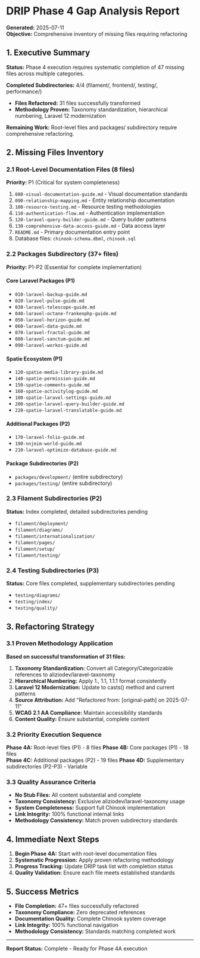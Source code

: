 # DRIP Phase 4 Gap Analysis Report
**Generated:** 2025-07-11  
**Objective:** Comprehensive inventory of missing files requiring refactoring

## 1. Executive Summary

**Status:** Phase 4 execution requires systematic completion of 47 missing files across multiple categories.

**Completed Subdirectories:** 4/4 (filament/, frontend/, testing/, performance/)
- **Files Refactored:** 31 files successfully transformed
- **Methodology Proven:** Taxonomy standardization, hierarchical numbering, Laravel 12 modernization

**Remaining Work:** Root-level files and packages/ subdirectory require comprehensive refactoring.

## 2. Missing Files Inventory

### 2.1 Root-Level Documentation Files (8 files)
**Priority:** P1 (Critical for system completeness)

1. `080-visual-documentation-guide.md` - Visual documentation standards
2. `090-relationship-mapping.md` - Entity relationship documentation  
3. `100-resource-testing.md` - Resource testing methodologies
4. `110-authentication-flow.md` - Authentication implementation
5. `120-laravel-query-builder-guide.md` - Query builder patterns
6. `130-comprehensive-data-access-guide.md` - Data access layer
7. `README.md` - Primary documentation entry point
8. Database files: `chinook-schema.dbml`, `chinook.sql`

### 2.2 Packages Subdirectory (37+ files)
**Priority:** P1-P2 (Essential for complete implementation)

#### Core Laravel Packages (P1)
- `010-laravel-backup-guide.md`
- `020-laravel-pulse-guide.md` 
- `030-laravel-telescope-guide.md`
- `040-laravel-octane-frankenphp-guide.md`
- `050-laravel-horizon-guide.md`
- `060-laravel-data-guide.md`
- `070-laravel-fractal-guide.md`
- `080-laravel-sanctum-guide.md`
- `090-laravel-workos-guide.md`

#### Spatie Ecosystem (P1)
- `120-spatie-media-library-guide.md`
- `140-spatie-permission-guide.md`
- `150-spatie-comments-guide.md`
- `160-spatie-activitylog-guide.md`
- `180-spatie-laravel-settings-guide.md`
- `200-spatie-laravel-query-builder-guide.md`
- `220-spatie-laravel-translatable-guide.md`

#### Additional Packages (P2)
- `170-laravel-folio-guide.md`
- `190-nnjeim-world-guide.md`
- `210-laravel-optimize-database-guide.md`

#### Package Subdirectories (P2)
- `packages/development/` (entire subdirectory)
- `packages/testing/` (entire subdirectory)

### 2.3 Filament Subdirectories (P2)
**Status:** Index completed, detailed subdirectories pending

- `filament/deployment/`
- `filament/diagrams/`
- `filament/internationalization/`
- `filament/pages/`
- `filament/setup/`
- `filament/testing/`

### 2.4 Testing Subdirectories (P3)
**Status:** Core files completed, supplementary subdirectories pending

- `testing/diagrams/`
- `testing/index/`
- `testing/quality/`

## 3. Refactoring Strategy

### 3.1 Proven Methodology Application
**Based on successful transformation of 31 files:**

1. **Taxonomy Standardization:** Convert all Category/Categorizable references to aliziodev/laravel-taxonomy
2. **Hierarchical Numbering:** Apply 1., 1.1, 1.1.1 format consistently
3. **Laravel 12 Modernization:** Update to casts() method and current patterns
4. **Source Attribution:** Add "Refactored from: [original-path] on 2025-07-11"
5. **WCAG 2.1 AA Compliance:** Maintain accessibility standards
6. **Content Quality:** Ensure substantial, complete content

### 3.2 Priority Execution Sequence

**Phase 4A:** Root-level files (P1) - 8 files
**Phase 4B:** Core packages (P1) - 18 files  
**Phase 4C:** Additional packages (P2) - 19 files
**Phase 4D:** Supplementary subdirectories (P2-P3) - Variable

### 3.3 Quality Assurance Criteria

- **No Stub Files:** All content substantial and complete
- **Taxonomy Consistency:** Exclusive aliziodev/laravel-taxonomy usage
- **System Completeness:** Support full Chinook implementation
- **Link Integrity:** 100% functional internal links
- **Methodology Consistency:** Match proven subdirectory standards

## 4. Immediate Next Steps

1. **Begin Phase 4A:** Start with root-level documentation files
2. **Systematic Progression:** Apply proven refactoring methodology
3. **Progress Tracking:** Update DRIP task list with completion status
4. **Quality Validation:** Ensure each file meets established standards

## 5. Success Metrics

- **File Completion:** 47+ files successfully refactored
- **Taxonomy Compliance:** Zero deprecated references
- **Documentation Quality:** Complete Chinook system coverage
- **Link Integrity:** 100% functional navigation
- **Methodology Consistency:** Standards matching completed work

---
**Report Status:** Complete - Ready for Phase 4A execution
